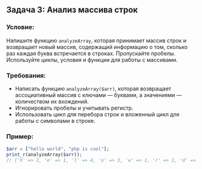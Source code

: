 ## Задача 3: Анализ массива строк

### Условие:
Напишите функцию `analyzeArray`, которая принимает массив строк и возвращает новый массив, содержащий информацию о том, сколько раз каждая буква встречается в строках. Пропускайте пробелы. Используйте циклы, условия и функции для работы с массивами.

### Требования:
- Написать функцию `analyzeArray($arr)`, которая возвращает ассоциативный массив с ключами — буквами, а значениями — количеством их вхождений.
- Игнорировать пробелы и учитывать регистр.
- Использовать цикл для перебора строк и вложенный цикл для работы с символами в строке.

### Пример:
```php
$arr = ["hello world", "php is cool"];
print_r(analyzeArray($arr));
// ['h' => 2, 'e' => 1, 'l' => 4, 'o' => 3, 'w' => 1, 'r' => 1, 'd' => 1, 'p' => 2, 'i' => 1, 's' => 1, 'c' => 1]
